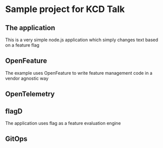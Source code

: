 # Sample project for KCD Talk


## The application

This is a very simple node.js application which simply changes text based on a feature flag

## OpenFeature

The example uses OpenFeature to write feature management code in a vendor agnostic way

## OpenTelemetry


## flagD

The application uses flag as a feature evaluation engine

## GitOps

